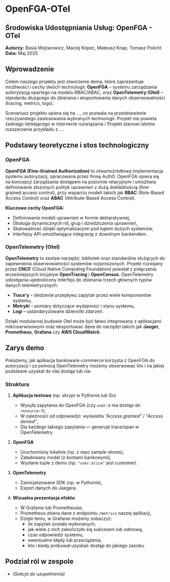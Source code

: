 # OpenFGA-OTel

## Środowiska Udostępniania Usług: OpenFGA - OTel

**Autorzy:** Basia Wojtarowicz, Maciej Kopeć, Mateusz Knap, Tomasz Policht  
**Data:** Maj 2025

## Wprowadzenie

Celem naszego projektu jest stworzenie dema, które zaprezentuje możliwości i cechy dwóch technologii: **OpenFGA** – systemu zarządzania autoryzacją opartego na modelu RBAC/ABAC, oraz **OpenTelemetry (Otel)** – standardu służącego do zbierania i eksportowania danych obserwowalności (tracing, metrics, logs).

Scenariusz projektu opiera się na _..._, co pozwala na przedstawienie rzeczywistego zastosowania wybranych technologii. Projekt nie powiela żadnego istniejącego w internecie rozwiązania / Projekt stanowi istotne rozszerzenie przykładu z _..._.


## Podstawy teoretyczne i stos technologiczny

### OpenFGA

**OpenFGA (Fine-Grained Authorization)** to otwartoźródłowa implementacja systemu autoryzacji, opracowana przez firmę Auth0. OpenFGA opiera się na koncepcji zarządzania dostępem na poziomie relacyjnym i umożliwia definiowanie złożonych polityk uprawnień z dużą dokładnością (fine-grained access control), przy wsparciu modeli takich jak **RBAC** (Role-Based Access Control) oraz **ABAC** (Attribute-Based Access Control).

**Kluczowe cechy OpenFGA:**

- Definiowanie modeli uprawnień w formie deklaratywnej,
- Obsługa dynamicznych ról, grup i dziedziczenia uprawnień,
- Skalowalność dzięki optymalizacjom pod kątem dużych systemów,
- Interfejsy API umożliwiające integrację z dowolnym backendem.

### OpenTelemetry (Otel)

**OpenTelemetry** to zestaw narzędzi, bibliotek oraz standardów służących do zapewnienia obserwowalności systemów rozproszonych. Projekt rozwijany przez **CNCF** (Cloud Native Computing Foundation) powstał z połączenia wcześniejszych inicjatyw **OpenTracing** i **OpenCensus**. OpenTelemetry udostępnia ujednolicony interfejs do zbierania trzech głównych typów danych telemetrycznych:

- **Trace’y** – śledzenie przepływu zapytań przez wiele komponentów systemu,
- **Metryki** – pomiary dotyczące wydajności i stanu systemu,
- **Logi** – ustandaryzowane dzienniki zdarzeń.

Dzięki modularnej budowie Otel może być łatwo integrowany z aplikacjami mikroserwisowymi oraz eksportować dane do narzędzi takich jak **Jaeger**, **Prometheus**, **Grafana** czy **AWS CloudWatch**.


## Zarys demo

Pokażemy, jak aplikacja bankowa/e-commerce korzysta z OpenFGA do autoryzacji i za pomocą OpenTelemetry możemy obserwować kto i na jakiej podstawie uzyskał do niej dostęp lub nie.

### Struktura

1. **Aplikacja testowa** (np. skrypt w Pythonie lub Go)
   - Wysyła zapytania do OpenFGA (czy `user:X` ma dostęp do `resource:Y`),
   - W zależności od odpowiedzi: wyświetla _"Access granted"_ / _"Access denied"_,
   - Dla każdego takiego zapytania — generuje trace/span w OpenTelemetry.

2. **OpenFGA**
   - Uruchomiony lokalnie (np. z repo sample-stores),
   - Załadowany model (z kontami bankowymi),
   - Wysłane tuple z demo (np. `"user:alice"` jest customer).

3. **OpenTelemetry**
   - Zainicjalizowane SDK (np. w Pythonie),
   - Export danych do Jaegera.

4. **Wizualna prezentacja efektu**
   - W Grafanie lub Prometheusie,
   - Prometheus zbiera dane z endpointu `/metrics` naszej aplikacji,
   - Dzięki temu, w Grafanie możemy zobaczyć:
     - ile zapytań zostało wykonanych,
     - jak wiele z nich zakończyło się sukcesem lub odmową,
     - czas odpowiedzi systemu,
     - ewentualne błędy lub przeciążenia,
     - kto i kiedy próbował uzyskać dostęp do jakiego zasobu.


## Podział ról w zespole

- *(Sekcja do uzupełnienia)*
